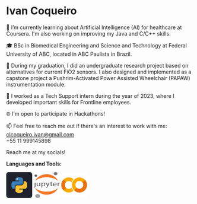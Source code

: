 # Ivan Coqueiro

🧬 I’m currently learning about Artificial Intelligence (AI) for healthcare at Coursera. I'm also working on improving my Java and C/C++ skills.

🎓 BSc in Biomedical Engineering and Science and Technology at Federal University of ABC, located in ABC Paulista in Brazil. 

🔬 During my graduation, I did an undergraduate research project based on alternatives for current FiO2 sensors. I also designed and implemented as a capstone project a Pushrim-Activated Power Assisted Wheelchair (PAPAW) instrumentation module.

🚀 I worked as a Tech Support intern during the year of 2023, where I developed important skills for Frontline employees.

🌐 I'm open to participate in Hackathons!

📫 Feel free to reach me out if there's an interest to work with me:<br>
   clcoqueiro.ivan@gmail.com<br>
   +55 11 999145898

Reach me at my socials! 

**Languages and Tools:**

<img src="https://github.com/gui-bus/TechIcons/blob/main/Dark/Python.svg" width="70" height="70"> <img src="https://github.com/lucas-dpontes/lucas-dpontes/blob/main/jupyter-logo.png" width="70" height="70"> <img src="https://github.com/lucas-dpontes/lucas-dpontes/blob/main/collab-logo.png" width="70" height="70">


<!--
Here are some ideas to get you started:

- 🔭 I’m currently working on ...
- 🌱 I’m currently learning ...
- 👯 I’m looking to collaborate on ...
- 🤔 I’m looking for help with ...
- 💬 Ask me about ...
- 📫 How to reach me: ...
- 😄 Pronouns: ...
- ⚡ Fun fact: ...
-->
